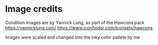 # Image credits
Condition images are by Yannick Lung, as part of the Hawcons pack
https://yannicklung.com/
https://www.iconfinder.com/iconsets/hawcons

Images were scaled and changed into the inky color pallete by me
